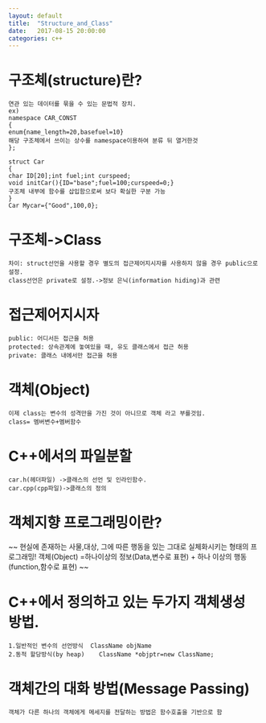```yaml
---
layout: default
title:  "Structure_and_Class"
date:   2017-08-15 20:00:00
categories: c++
---
```


# 구조체(structure)란?
```
연관 있는 데이터를 묶을 수 있는 문법적 장치.
ex)
namespace CAR_CONST
{
enum{name_length=20,basefuel=10}
해당 구조체에서 쓰이는 상수를 namespace이용하여 분류 뒤 열거한것
};

struct Car
{
char ID[20];int fuel;int curspeed;
void initCar(){ID="base";fuel=100;curspeed=0;}
구조체 내부에 함수를 삽입함으로써 보다 확실한 구분 가능
}
Car Mycar={"Good",100,0};
```
 
# 구조체->Class
~~~~
차이: struct선언을 사용할 경우 별도의 접근제어지시자를 사용하지 않을 경우 public으로 설정.
class선언은 private로 설정.->정보 은닉(information hiding)과 관련
~~~~
# 접근제어지시자
~~~~~
public: 어디서든 접근을 허용
protected: 상속관계에 놓여있을 때, 유도 클래스에서 접근 허용
private: 클래스 내에서만 접근을 허용
~~~~~

# 객체(Object)
~~~~~~
이제 class는 변수의 성격만을 가진 것이 아니므로 객체 라고 부를것임.
class= 멤버변수+멤버함수
~~~~~~
# C++에서의 파일분할
~~~~
car.h(헤더파일) ->클래스의 선언 및 인라인함수.
car.cpp(cpp파일)->클래스의 정의
~~~~

# 객체지향 프로그래밍이란?
~~
현실에 존재하는 사물,대상, 그에 따른 행동을 있는 그대로 실체화시키는 형태의 프로그래밍!
객체(Object) =하나이상의 정보(Data,변수로 표현) + 하나 이상의 행동(function,함수로 표현)
~~ 
# C++에서 정의하고 있는 두가지 객체생성 방법.
~~~
1.일반적인 변수의 선언방식  ClassName objName
2.동적 할당방식(by heap)    ClassName *objptr=new ClassName;
~~~
# 객체간의 대화 방법(Message Passing)

~~~~~
객체가 다른 하나의 객체에게 메세지를 전달하는 방법은 함수호출을 기반으로 함
~~~~~~
